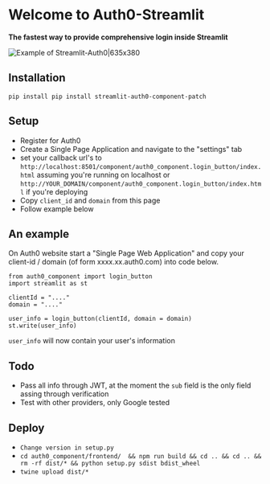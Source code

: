 # Welcome to Auth0-Streamlit

**The fastest way to provide comprehensive login inside Streamlit**

![Example of Streamlit-Auth0|635x380](demo.gif?raw=true)

## Installation
`pip install pip install streamlit-auth0-component-patch`

## Setup

- Register for Auth0
- Create a Single Page Application and navigate to the "settings" tab 
- set your callback url's to `http://localhost:8501/component/auth0_component.login_button/index.html` assuming you're running on localhost or `http://YOUR_DOMAIN/component/auth0_component.login_button/index.html` if you're deploying
- Copy `client_id` and `domain` from this page
- Follow example below

## An example
On Auth0 website start a "Single Page Web Application" and copy your client-id / domain (of form xxxx.xx.auth0.com) into code below.

```
from auth0_component import login_button
import streamlit as st

clientId = "...."
domain = "...."

user_info = login_button(clientId, domain = domain)
st.write(user_info)
```

`user_info` will now contain your user's information 


## Todo

- Pass all info through JWT, at the moment the `sub` field is the only field assing through verification
- Test with other providers, only Google tested 



## Deploy

- `Change version in setup.py`
- `cd auth0_component/frontend/  && npm run build && cd .. && cd .. && rm -rf dist/* && python setup.py sdist bdist_wheel`
- `twine upload dist/*`
